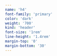 ```yaml
---
name: 'h4'
font-family: 'primary'
color: 'dark'
weight: '700'
kind: 'header'
font-size: '1rem'
line-height: '1.4rem'
margin-top: '0'
margin-bottom: '30'
---
```

